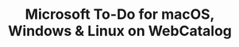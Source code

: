 ---
name: Microsoft To-Do
category: Productivity
title: 'Microsoft To-Do for macOS, Windows & Linux on WebCatalog'
key: microsoft-todo
fullUrl: 'https://todo.microsoft.com'
hostname: todo.microsoft.com

---